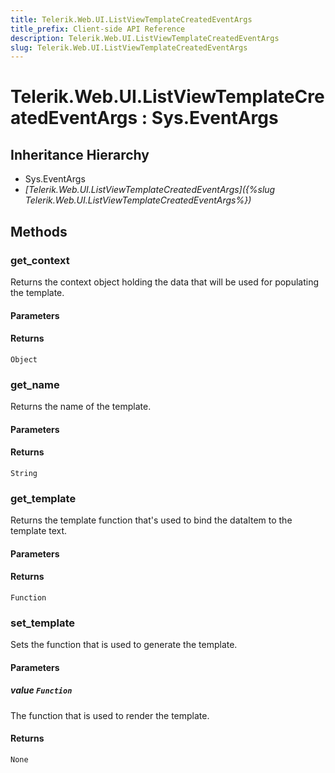 ```yaml
---
title: Telerik.Web.UI.ListViewTemplateCreatedEventArgs
title_prefix: Client-side API Reference
description: Telerik.Web.UI.ListViewTemplateCreatedEventArgs
slug: Telerik.Web.UI.ListViewTemplateCreatedEventArgs
---
```


# Telerik.Web.UI.ListViewTemplateCreatedEventArgs : Sys.EventArgs

## Inheritance Hierarchy

* Sys.EventArgs
* *[Telerik.Web.UI.ListViewTemplateCreatedEventArgs]({%slug Telerik.Web.UI.ListViewTemplateCreatedEventArgs%})*


## Methods

### get_context

Returns the context object holding the data that will be used for populating the template.

#### Parameters

#### Returns

`Object`

### get_name

Returns the name of the template.

#### Parameters

#### Returns

`String`

### get_template

Returns the template function that's used to bind the dataItem to the template text.

#### Parameters

#### Returns

`Function`

### set_template

Sets the function that is used to generate the template.

#### Parameters

##### value `Function`

The function that is used to render the template.

#### Returns

`None`

